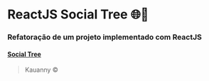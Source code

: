 # ReactJS Social Tree 🌐🌳

### Refatoração de um projeto implementado com ReactJS

#### [Social Tree](https://github.com/Kauanny-cmd/social-tree)

>Kauanny &copy;
